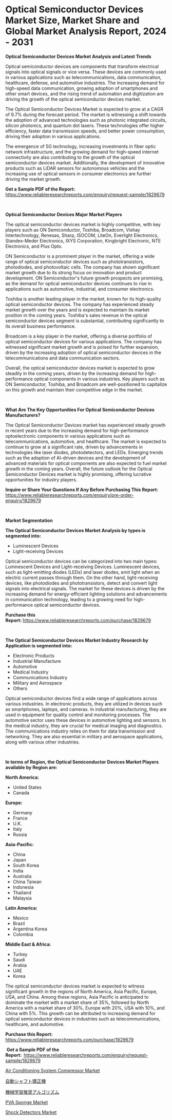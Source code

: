 <p><h1>Optical Semiconductor Devices Market Size, Market Share and Global Market Analysis Report, 2024 - 2031</h1></p><p><strong>Optical Semiconductor Devices Market Analysis and Latest Trends</strong></p>
<p><p>Optical semiconductor devices are components that transform electrical signals into optical signals or vice versa. These devices are commonly used in various applications such as telecommunications, data communication, healthcare, defense, and automotive industries. The increasing demand for high-speed data communication, growing adoption of smartphones and other smart devices, and the rising trend of automation and digitization are driving the growth of the optical semiconductor devices market.</p><p>The Optical Semiconductor Devices Market is expected to grow at a CAGR of 9.7% during the forecast period. The market is witnessing a shift towards the adoption of advanced technologies such as photonic integrated circuits, silicon photonics, and quantum dot lasers. These technologies offer higher efficiency, faster data transmission speeds, and better power consumption, driving their adoption in various applications.</p><p>The emergence of 5G technology, increasing investments in fiber optic network infrastructure, and the growing demand for high-speed internet connectivity are also contributing to the growth of the optical semiconductor devices market. Additionally, the development of innovative products such as LiDAR sensors for autonomous vehicles and the increasing use of optical sensors in consumer electronics are further driving the market growth.</p></p>
<p><strong>Get a Sample PDF of the Report:&nbsp;</strong> <a href="https://www.reliableresearchreports.com/enquiry/request-sample/1829679">https://www.reliableresearchreports.com/enquiry/request-sample/1829679</a></p>
<p>&nbsp;</p>
<p><strong>Optical Semiconductor Devices Major Market Players</strong></p>
<p><p>The optical semiconductor devices market is highly competitive, with key players such as ON Semiconductor, Toshiba, Broadcom, Vishay Intertechnology, Renesas, Sharp, ISOCOM, LiteOn, Everlight Electronics, Standex-Meder Electronics, IXYS Corporation, Kingbright Electronic, NTE Electronics, and Plus Opto.</p><p>ON Semiconductor is a prominent player in the market, offering a wide range of optical semiconductor devices such as phototransistors, photodiodes, and photovoltaic cells. The company has shown significant market growth due to its strong focus on innovation and product development. ON Semiconductor's future growth prospects are promising, as the demand for optical semiconductor devices continues to rise in applications such as automotive, industrial, and consumer electronics.</p><p>Toshiba is another leading player in the market, known for its high-quality optical semiconductor devices. The company has experienced steady market growth over the years and is expected to maintain its market position in the coming years. Toshiba's sales revenue in the optical semiconductor devices segment is substantial, contributing significantly to its overall business performance.</p><p>Broadcom is a key player in the market, offering a diverse portfolio of optical semiconductor devices for various applications. The company has witnessed significant market growth and is poised for further expansion, driven by the increasing adoption of optical semiconductor devices in the telecommunications and data communication sectors.</p><p>Overall, the optical semiconductor devices market is expected to grow steadily in the coming years, driven by the increasing demand for high-performance optical components in various industries. Key players such as ON Semiconductor, Toshiba, and Broadcom are well-positioned to capitalize on this growth and maintain their competitive edge in the market.</p></p>
<p>&nbsp;</p>
<p><strong>What Are The Key Opportunities For Optical Semiconductor Devices Manufacturers?</strong></p>
<p><p>The Optical Semiconductor Devices market has experienced steady growth in recent years due to the increasing demand for high-performance optoelectronic components in various applications such as telecommunications, automotive, and healthcare. The market is expected to continue to grow at a significant rate, driven by advancements in technologies like laser diodes, photodetectors, and LEDs. Emerging trends such as the adoption of AI-driven devices and the development of advanced materials for optical components are also expected to fuel market growth in the coming years. Overall, the future outlook for the Optical Semiconductor Devices market is highly promising, offering lucrative opportunities for industry players.</p></p>
<p><strong>Inquire or Share Your Questions If Any Before Purchasing This Report:</strong> <a href="https://www.reliableresearchreports.com/enquiry/pre-order-enquiry/1829679">https://www.reliableresearchreports.com/enquiry/pre-order-enquiry/1829679</a></p>
<p>&nbsp;</p>
<p><strong>Market Segmentation</strong></p>
<p><strong>The Optical Semiconductor Devices Market Analysis by types is segmented into:</strong></p>
<p><ul><li>Luminescent Devices</li><li>Light-receiving Devices</li></ul></p>
<p><p>Optical semiconductor devices can be categorized into two main types: Luminescent Devices and Light-receiving Devices. Luminescent devices, such as light-emitting diodes (LEDs) and laser diodes, emit light when an electric current passes through them. On the other hand, light-receiving devices, like photodiodes and phototransistors, detect and convert light signals into electrical signals. The market for these devices is driven by the increasing demand for energy-efficient lighting solutions and advancements in communication technology, leading to a growing need for high-performance optical semiconductor devices.</p></p>
<p><strong>Purchase this Report:&nbsp;</strong><a href="https://www.reliableresearchreports.com/purchase/1829679">https://www.reliableresearchreports.com/purchase/1829679</a></p>
<p>&nbsp;</p>
<p><strong>The Optical Semiconductor Devices Market Industry Research by Application is segmented into:</strong></p>
<p><ul><li>Electronic Products</li><li>Industrial Manufacture</li><li>Automotive</li><li>Medical Industry</li><li>Communications Industry</li><li>Military and Aerospace</li><li>Others</li></ul></p>
<p><p>Optical semiconductor devices find a wide range of applications across various industries. In electronic products, they are utilized in devices such as smartphones, laptops, and cameras. In industrial manufacturing, they are used in equipment for quality control and monitoring processes. The automotive sector uses these devices in automotive lighting and sensors. In the medical industry, they are crucial for medical imaging and diagnostics. The communications industry relies on them for data transmission and networking. They are also essential in military and aerospace applications, along with various other industries.</p></p>
<p>&nbsp;</p>
<p><strong>In terms of Region, the Optical Semiconductor Devices Market Players available by Region are:</strong></p>
<p>
    <p> <strong> North America: </strong>
        <ul>
            <li>United States</li>
            <li>Canada</li>
        </ul>
        </p> 
    <p> <strong> Europe: </strong>
        <ul>
            <li>Germany</li>
            <li>France</li>
            <li>U.K.</li>
            <li>Italy</li>
            <li>Russia</li>
        </ul>
        </p> 
    <p> <strong> Asia-Pacific: </strong>
        <ul>
            <li>China</li>
            <li>Japan</li>
            <li>South Korea</li>
            <li>India</li>
            <li>Australia</li>
            <li>China Taiwan</li>
            <li>Indonesia</li>
            <li>Thailand</li>
            <li>Malaysia</li>
        </ul>
        </p> 
    <p> <strong> Latin America: </strong>
        <ul>
            <li>Mexico</li>
            <li>Brazil</li>
            <li>Argentina Korea</li>
            <li>Colombia</li>
        </ul>
        </p> 
    <p> <strong> Middle East & Africa: </strong>
        <ul>
            <li>Turkey</li>
            <li>Saudi</li>
            <li>Arabia</li>
            <li>UAE</li>
            <li>Korea</li>
        </ul>
    </p>
    </p>
<p><p>The optical semiconductor devices market is expected to witness significant growth in the regions of North America, Asia Pacific, Europe, USA, and China. Among these regions, Asia Pacific is anticipated to dominate the market with a market share of 35%, followed by North America with a market share of 30%, Europe with 20%, USA with 10%, and China with 5%. This growth can be attributed to increasing demand for optical semiconductor devices in industries such as telecommunications, healthcare, and automotive.</p></p>
<p><strong>Purchase this Report: </strong><a href="https://www.reliableresearchreports.com/purchase/1829679">https://www.reliableresearchreports.com/purchase/1829679</a></p>
<p>&nbsp;<strong>Get a Sample PDF of the Report:&nbsp;&nbsp;</strong><a href="https://www.reliableresearchreports.com/enquiry/request-sample/1829679">https://www.reliableresearchreports.com/enquiry/request-sample/1829679</a></p>
<p><strong></strong></p>
<p><p><a href="https://issuu.com/reportprime-2/docs/air-conditioning-system-compressor-market-size-203">Air Conditioning System Compressor Market</a></p><p><a href="https://github.com/EmoryYundt1935/Market-Research-Report-List-1/blob/main/835938412034.md">自動シャフト矯正機</a></p><p><a href="https://github.com/mcbeesbxa270/Market-Research-Report-List-1/blob/main/211426912033.md">機械学習推奨アルゴリズム</a></p><p><a href="https://github.com/dx0328/Market-Research-Report-List-2/blob/main/pva-sponge-market.md">PVA Sponge Market</a></p><p><a href="https://github.com/Glendatilghmankmgz0rbhwpy/Market-Research-Report-List-1/blob/main/shock-detectors-market.md">Shock Detectors Market</a></p></p>